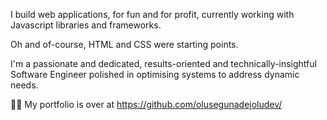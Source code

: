 

I build web applications, for fun and for profit, currently working with Javascript libraries and frameworks. 

Oh and of-course, HTML and CSS were starting points.

I'm a passionate and dedicated, results-oriented  and technically-insightful Software Engineer polished in optimising systems to address dynamic needs.

👨‍💻 My portfolio is over at https://github.com/olusegunadejoludev/
